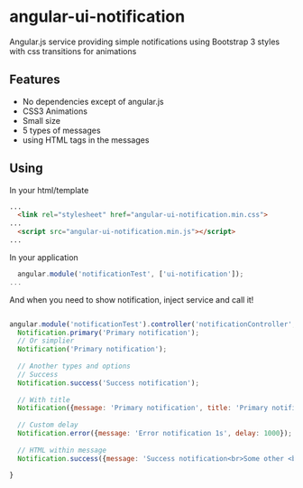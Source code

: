 angular-ui-notification
=======================

Angular.js service providing simple notifications using Bootstrap 3 styles with css transitions for animations

## Features
- No dependencies except of angular.js
- CSS3 Animations
- Small size
- 5 types of messages
- using HTML tags in the messages


## Using

In your html/template
```html
...
  <link rel="stylesheet" href="angular-ui-notification.min.css">
...
  <script src="angular-ui-notification.min.js"></script>
...

```

In your application

```javascript
  angular.module('notificationTest', ['ui-notification']);
...
```

And when you need to show notification, inject service and call it!

```javascript

angular.module('notificationTest').controller('notificationController', function($scope, Notification) {
  Notification.primary('Primary notification');
  // Or simplier
  Notification('Primary notification');
  
  // Another types and options
  // Success
  Notification.success('Success notification');
  
  // With title
  Notification({message: 'Primary notification', title: 'Primary notification'});
  
  // Custom delay
  Notification.error({message: 'Error notification 1s', delay: 1000});
  
  // HTML within message
  Notification.success({message: 'Success notification<br>Some other <b>content</b><br><a href="https://github.com/alexcrack/angular-ui-notification">This is a link</a><br><img src="https://angularjs.org/img/AngularJS-small.png">', title: 'Html content'});

}

```
